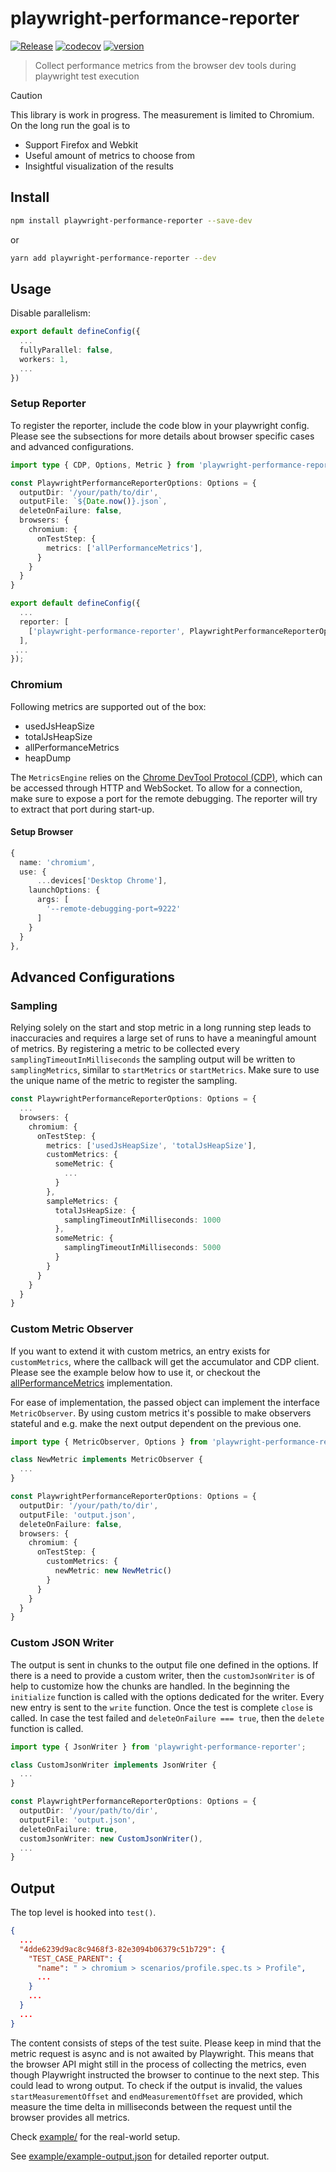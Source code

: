 # playwright-performance-reporter
[![Release](https://github.com/ntrotner/playwright-performance-reporter/actions/workflows/release.yml/badge.svg)](https://github.com/ntrotner/playwright-performance-reporter/actions/workflows/release.yml)
[![codecov](https://codecov.io/github/ntrotner/playwright-performance-reporter/graph/badge.svg?token=3UGRT92UT9)](https://codecov.io/github/ntrotner/playwright-performance-reporter)
[![version](https://img.shields.io/npm/v/playwright-performance-reporter.svg?style=flat-square)](https://www.npmjs.com/package/playwright-performance-reporter)

> Collect performance metrics from the browser dev tools during playwright test execution

> [!CAUTION]
> This library is work in progress. The measurement is limited to Chromium.
> On the long run the goal is to
> - Support Firefox and Webkit
> - Useful amount of metrics to choose from
> - Insightful visualization of the results

## Install

```bash
npm install playwright-performance-reporter --save-dev
```
or
```bash
yarn add playwright-performance-reporter --dev
```

## Usage

Disable parallelism:
```ts
export default defineConfig({
  ...
  fullyParallel: false,
  workers: 1,
  ...
})
```


### Setup Reporter
To register the reporter, include the code blow in your playwright config.
Please see the subsections for more details about browser specific cases and advanced configurations.


```ts
import type { CDP, Options, Metric } from 'playwright-performance-reporter';

const PlaywrightPerformanceReporterOptions: Options = {
  outputDir: '/your/path/to/dir',
  outputFile: `${Date.now()}.json`,
  deleteOnFailure: false,
  browsers: {
    chromium: {
      onTestStep: {
        metrics: ['allPerformanceMetrics'],
      }
    }
  }
}

export default defineConfig({
  ...
  reporter: [
    ['playwright-performance-reporter', PlaywrightPerformanceReporterOptions]
  ],
 ...
});
```

### Chromium

Following metrics are supported out of the box:
- usedJsHeapSize
- totalJsHeapSize
- allPerformanceMetrics
- heapDump

The `MetricsEngine` relies on the [Chrome DevTool Protocol (CDP)](https://chromedevtools.github.io/devtools-protocol/),
which can be accessed through HTTP and WebSocket. To allow for a connection, make sure to expose a port for the remote debugging.
The reporter will try to extract that port during start-up.

#### Setup Browser
```ts
{
  name: 'chromium',
  use: {
      ...devices['Desktop Chrome'],
    launchOptions: {
      args: [
        '--remote-debugging-port=9222'
      ]
    }
  }
},
```

## Advanced Configurations

### Sampling
Relying solely on the start and stop metric in a long running step leads to inaccuracies and
requires a large set of runs to have a meaningful amount of metrics.
By registering a metric to be collected every `samplingTimeoutInMilliseconds` the sampling output will
be written to `samplingMetrics`, similar to `startMetrics` or `startMetrics`.
Make sure to use the unique name of the metric to register the sampling.

```ts
const PlaywrightPerformanceReporterOptions: Options = {
  ...
  browsers: {
    chromium: {
      onTestStep: {
        metrics: ['usedJsHeapSize', 'totalJsHeapSize'],
        customMetrics: {
          someMetric: {
            ...
          }
        },
        sampleMetrics: {
          totalJsHeapSize: {
            samplingTimeoutInMilliseconds: 1000
          },
          someMetric: {
            samplingTimeoutInMilliseconds: 5000
          }
        }
      }
    }
  }
}
```

### Custom Metric Observer
If you want to extend it with custom metrics, an entry exists for `customMetrics`, where the callback will get
the accumulator and CDP client. Please see the example below how to use it, or checkout the [allPerformanceMetrics](src/browsers/chromium/observers/all-performance-metrics.ts) implementation.

For ease of implementation, the passed object can implement the interface `MetricObserver`.
By using custom metrics it's possible to make observers stateful and e.g. make the next output dependent on the previous one.

```ts
import type { MetricObserver, Options } from 'playwright-performance-reporter';

class NewMetric implements MetricObserver {
  ...
}

const PlaywrightPerformanceReporterOptions: Options = {
  outputDir: '/your/path/to/dir',
  outputFile: 'output.json',
  deleteOnFailure: false,
  browsers: {
    chromium: {
      onTestStep: {
        customMetrics: {
          newMetric: new NewMetric()
        }
      }
    }
  }
}
```

### Custom JSON Writer
The output is sent in chunks to the output file one defined in the options.
If there is a need to provide a custom writer, then the `customJsonWriter` is of help to customize how the chunks are handled.
In the beginning the `initialize` function is called with the options dedicated for the writer.
Every new entry is sent to the `write` function. Once the test is complete `close` is called.
In case the test failed and `deleteOnFailure === true`, then the `delete` function is called.

```ts
import type { JsonWriter } from 'playwright-performance-reporter';

class CustomJsonWriter implements JsonWriter {
  ...
}

const PlaywrightPerformanceReporterOptions: Options = {
  outputDir: '/your/path/to/dir',
  outputFile: 'output.json',
  deleteOnFailure: true,
  customJsonWriter: new CustomJsonWriter(),
  ...
}
```


## Output

The top level is hooked into `test()`.


```json
{
  ...
  "4dde6239d9ac8c9468f3-82e3094b06379c51b729": {
    "TEST_CASE_PARENT": {
      "name": " > chromium > scenarios/profile.spec.ts > Profile",
      ...
    }
    ...
  }
  ...
}
```

The content consists of steps of the test suite.
Please keep in mind that the metric request is async and is not awaited by
Playwright. This means that the browser API might still in the process of collecting the metrics,
even though Playwright instructed the browser to continue to the next step. This could lead to wrong output.
To check if the output is invalid, the values `startMeasurementOffset` and `endMeasurementOffset` are provided, which measure
the time delta in milliseconds between the request until the browser provides all metrics.

Check [example/](example/) for the real-world setup.

See [example/example-output.json](example/example-output.json) for detailed reporter output.
